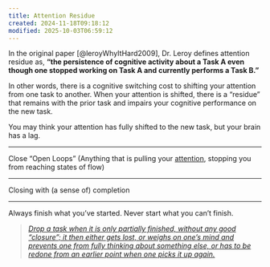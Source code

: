 ```yaml
---
title: Attention Residue
created: 2024-11-18T09:18:12
modified: 2025-10-03T06:59:12
---
```


In the original paper [@leroyWhyItHard2009], Dr. Leroy defines attention residue as, **“the persistence of cognitive activity about a Task A even though one stopped working on Task A and currently performs a Task B.”**

In other words, there is a cognitive switching cost to shifting your attention from one task to another. When your attention is shifted, there is a “residue” that remains with the prior task and impairs your cognitive performance on the new task.

You may think your attention has fully shifted to the new task, but your brain has a lag.

---

Close “Open Loops” (Anything that is pulling your [attention](attention.md), stopping you from reaching states of flow)

---

Closing with (a sense of) completion

---

Always finish what you’ve started. Never start what you can’t finish.

> _[Drop a task when it is only partially finished, without any good “closure”; it then either gets lost, or weighs on one’s mind and prevents one from fully thinking about something else, or has to be redone from an earlier point when one picks it up again.](https://terrytao.wordpress.com/2008/08/07/on-time-management/)_
